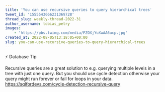 ```yaml
---
title: 'You can use recursive queries to query hierarchical trees'
tweet_id: '1555543666231369728'
thread_slug: weekly-thread-2022-31
author_username: tobias_petry
images:
    - 'https://pbs.twimg.com/media/FZOXjYuXwAA6ucp.jpg'
created_at: 2022-08-05T13:18:05+00:00
slug: you-can-use-recursive-queries-to-query-hierarchical-trees
---
```

⚡ Database Tip

Recursive queries are a great solution to e.g. querying multiple levels in a tree with just one query. But you should use cycle detection otherwise your query might run forever or fail for loops in your data. https://sqlfordevs.com/cycle-detection-recursive-query
